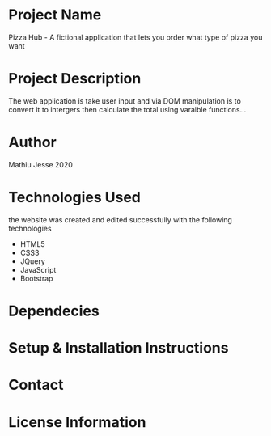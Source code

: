 # Project Name
Pizza Hub - A fictional application that lets you order what type of pizza you want 
# Project Description
The web application is take user input and via DOM manipulation is to convert it to intergers then calculate the total using varaible functions...
# Author
Mathiu Jesse 2020
# Technologies Used
the website was created and edited successfully with the following technologies
- HTML5
- CSS3
- JQuery
- JavaScript
- Bootstrap
# Dependecies

# Setup & Installation Instructions

# Contact

# License Information

